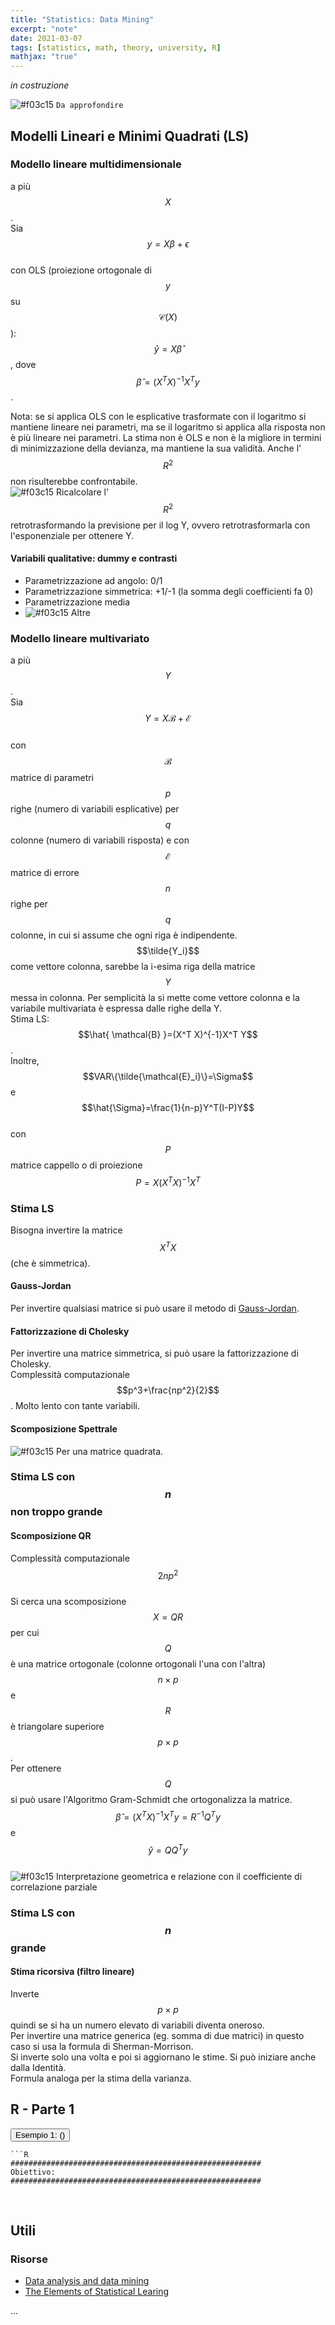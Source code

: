 ```yaml
---
title: "Statistics: Data Mining"
excerpt: "note"
date: 2021-03-07
tags: [statistics, math, theory, university, R]
mathjax: "true"
---
```


*in costruzione*

![#f03c15](https://via.placeholder.com/15/f03c15/000000?text=+) `Da approfondire`



## Modelli Lineari e Minimi Quadrati (LS)

### Modello lineare multidimensionale
a più $$X$$.  
Sia $$y=X\beta+\epsilon$$  
con OLS (proiezione ortogonale di $$y$$ su $$\mathcal{C}(X)$$):  
$$\hat{y}=X\hat{\beta}$$, dove $$\hat{\beta}=(X^T X)^{-1}X^T y$$.

Nota: se si applica OLS con le esplicative trasformate con il logaritmo si mantiene lineare nei parametri, ma se il logaritmo si applica alla risposta non è più lineare nei parametri. La stima non è OLS e non è la migliore in termini di minimizzazione della devianza, ma mantiene la sua validità. Anche l'$$R^2$$ non risulterebbe confrontabile.  
![#f03c15](https://via.placeholder.com/15/f03c15/000000?text=+) Ricalcolare l'$$R^2$$ retrotrasformando la previsione per il log Y, ovvero retrotrasformarla con l'esponenziale per ottenere Y.

#### Variabili qualitative: dummy e contrasti
- Parametrizzazione ad angolo: 0/1
- Parametrizzazione simmetrica: +1/-1 (la somma degli coefficienti fa 0)
- Parametrizzazione media
- ![#f03c15](https://via.placeholder.com/15/f03c15/000000?text=+) Altre

### Modello lineare multivariato
a più $$Y$$.  
Sia $$Y=X\mathcal{B}+\mathcal{E}$$  
con $$\mathcal{B}$$ matrice di parametri $$p$$ righe (numero di variabili esplicative) per $$q$$ colonne (numero di variabili risposta) e 
con $$\mathcal{E}$$ matrice di errore $$n$$ righe per $$q$$ colonne, in cui si assume che ogni riga è indipendente.  
$$\tilde{Y_i}$$ come vettore colonna, sarebbe la i-esima riga della matrice $$Y$$ messa in colonna. Per semplicità la si mette come vettore colonna e la variabile multivariata è espressa dalle righe della Y.  
Stima LS: $$\hat{ \mathcal{B} }=(X^T X)^{-1}X^T Y$$.  
Inoltre, $$VAR\{\tilde{\mathcal{E}_i}\}=\Sigma$$ e $$\hat{\Sigma}=\frac{1}{n-p}Y^T(I-P)Y$$  
con $$P$$ matrice cappello o di proiezione $$P=X(X^TX)^{-1}X^T$$

### Stima LS
Bisogna invertire la matrice $$X^TX$$ (che è simmetrica).  

#### Gauss-Jordan
Per invertire qualsiasi matrice si può usare il metodo di [Gauss-Jordan](https://www.youmath.it/forum/algebra-lineare/70367-matrice-inversa-con-gauss-jordan.html).

#### Fattorizzazione di Cholesky
Per invertire una matrice simmetrica, si può usare la fattorizzazione di Cholesky.  
Complessità computazionale $$p^3+\frac{np^2}{2}$$. Molto lento con tante variabili.

#### Scomposizione Spettrale
![#f03c15](https://via.placeholder.com/15/f03c15/000000?text=+) Per una matrice quadrata.

### Stima LS con $$n$$ non troppo grande

#### Scomposizione QR
Complessità computazionale $$2np^2$$  
Si cerca una scomposizione $$X=QR$$ per cui $$Q$$ è una matrice ortogonale (colonne ortogonali l'una con l'altra) $$n\times p$$ e $$R$$ è triangolare superiore $$p\times p$$.  
Per ottenere $$Q$$ si può usare l'Algoritmo Gram-Schmidt che ortogonalizza la matrice.  
$$\hat{\beta}=(X^T X)^{-1}X^T y=R^{-1} Q^T y$$ e $$\hat{y}=QQ^T y$$  
![#f03c15](https://via.placeholder.com/15/f03c15/000000?text=+) Interpretazione geometrica e relazione con il coefficiente di correlazione parziale


### Stima LS con $$n$$ grande

#### Stima ricorsiva (filtro lineare)
Inverte $$p \times p$$ quindi se si ha un numero elevato di variabili diventa oneroso.  
Per invertire una matrice generica (eg. somma di due matrici) in questo caso si usa la formula di Sherman-Morrison.  
Si inverte solo una volta e poi si aggiornano le stime. Si può iniziare anche dalla Identità.  
Formula analoga per la stima della varianza.  

<!--- 
### Esercizi

##### AS, ES. 2.8
Complete the details of the statements at the end of section 2.2.2 by calculating $$s^2$$ and standard errors, using (2.10) or any other method.

##### AS, ES. 2.9 
Check the correctness of the Sherman-Morrison formula (A.2).

##### AS, ES. 2.10
Check the correctness of the formulas provided by recursive updating of the least squares estimates.

##### AS, ES. 2.11
Prove (2.24).

##### AS, ES. 2.12
What is the difference between the confidence interval of the value of the function and the prediction interval, both relative to the next observation?

--->



## R - Parte 1
<button class="collapsible" id="es001">Esempio 1: ()</button>
<div class="content" id="es001R" markdown="1">

	```R
	########################################################
	Obiettivo: 
	########################################################
	
</div>

&nbsp;
&nbsp;





## Utili

### Risorse
- [Data analysis and data mining](http://azzalini.stat.unipd.it/Book-DM/index.html)
- [The Elements of Statistical Learing](https://web.stanford.edu/~hastie/ElemStatLearn/printings/ESLII_print12_toc.pdf)



...
